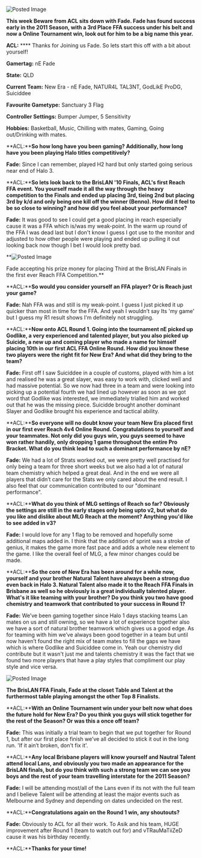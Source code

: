 ![Posted Image](http://www.aclpro.com.au/images/aclsticker.png)


**This week Beware from ACL sits down with Fade.  Fade has found success early in the 2011 Season, with a 3rd Place FFA success under his belt and now a Online Tournament win, look out for him to be a big name this year.**





**ACL:**
**** Thanks for Joining us Fade. So lets start this off with a bit about yourself!






**Gamertag:**
 nE Fade 



**State:**
 QLD



**Current Team:** New Era - nE Fade, NATUR4L TAL3NT, GodLikE ProDG, Suiciddee



**Favourite Gametype:**
 Sanctuary 3 Flag



**Controller Settings:**
 Bumper Jumper, 5 Sensitivity



**Hobbies:**
 Basketball, Music, Chilling with mates, Gaming, Going out/Drinking with mates.






**ACL:****So how long have you been gaming? Additionally, how long have you been playing Halo titles competitively?**






**Fade:**
 Since I can remember, played H2 hard but only started going serious near end of Halo 3.






**ACL:****So lets look back to the BrisLAN '10 Finals, ACL's first Reach FFA event. You yourself made it all the way through the heavy competition to the Finals and ended up placing 3rd, tieing 2nd but placing 3rd by k/d and only being one kill off the winner (Benno). How did it feel to be so close to winning? and how did you feel about your performance?**






**Fade:** It was good to see I could get a good placing in reach especially cause it was a FFA which is/was my weak-point. In the warm up round of the FFA I was dead last but I don't know I guess I got use to the monitor and adjusted to how other people were playing and ended up pulling it out looking back now though I bet I would look pretty bad.






**![Posted Image](http://www.aclpro.com.au/forums/uploads/1286492118/gallery_17_16837.jpg)


Fade accepting his prize money for placing Third at the BrisLAN Finals in the first ever Reach FFA Competition.**



**ACL:****So would you consider yourself an FFA player? Or is Reach just your game?**






**Fade:** Nah FFA was and still is my weak-point. I guess I just picked it up quicker than most in time for the FFA. And yeah I wouldn’t say Its 'my game' but I guess my R1 result shows I'm definitely not struggling.






**ACL:****Now onto ACL Round 1. Going into the tournament nE picked up Godlike, a very experienced and talented player, but you also picked up Suicide, a new up and coming player who made a name for himself placing 10th in our first ACL FFA Online Round. How did you know these two players were the right fit for New Era? And what did they bring to the team?**






**Fade:** First off I saw Suiciddee in a couple of customs, played with him a lot and realised he was a great slayer, was easy to work with, clicked well and had massive potential. So we now had three in a team and were looking into picking up a potential fourth we had lined up however as soon as we got word that Godlike was interested, we immediately trialled him and worked out that he was the missing piece. Suicidde brought another dominant Slayer and Godlike brought his experience and tactical ability.






**ACL:****So everyone will no doubt know your team New Era placed first in our first ever Reach 4v4 Online Round. Congratulations to yourself and your teammates. Not only did you guys win, you guys seemed to have won rather handily, only dropping 1 game throughout the entire Pro Bracket. What do you think lead to such a dominant performance by nE?**






**Fade:** We had a lot of Strats worked out, we were pretty well practised for only being a team for three short weeks but we also had a lot of natural team chemistry which helped a  great deal. And in the end we were all players that didn’t care for the Stats we only cared about the end result. I also feel that our communication contributed to our "dominant performance".


 



**ACL:****What do you think of MLG settings of Reach so far? Obviously the settings are still in the early stages only being upto v2, but what do you like and dislike about MLG Reach at the moment? Anything you'd like to see added in v3?**



**Fade:** I would love for any 1 flag to be removed and hopefully some additional maps added in. I think that the addition of sprint was a stroke of genius, it makes the game more fast pace and adds a whole new element to the game. I like the overall feel of MLG, a few minor changes could be made.






**ACL:****So the core of New Era has been around for a while now, yourself and your brother Natural Talent have always been a strong duo even back in Halo 3. Natural Talent also made it to the Reach FFA Finals in Brisbane as well so he obviously is a great individually talented player. What's it like teaming with your brother? Do you think you two have good chemistry and teamwork that contributed to your success in Round 1?**






**Fade:** We’ve been gaming together since Halo 1 days stacking teams Lan mates on us and still owning, so we have a lot of experience together also we have a sort of natural brother teamwork which gives us a good edge. As for teaming with him we’ve always been good together in a team but until now haven’t found the right mix of team mates to fill the gaps we have which is where Godlike and Suiciddee come in. Yeah our chemistry did contribute but it wasn't just me and talents chemistry it was the fact that we found two more players that have a play styles that compliment our play style and vice versa. 






![Posted Image](http://www.aclpro.com.au/forums/uploads/1286492078/gallery_17_113872.jpg)


**The BrisLAN FFA Finals, Fade at the closet Table and Talent at the furthermost table playing amongst the other Top 8 Finalists.**






**ACL:****With an Online Tournament win under your belt now what does the future hold for New Era? Do you think you guys will stick together for the rest of the Season? Or was this a once off team?**


 



**Fade:** This was initially a trial team to begin that we put together for Round 1, but after our first place finish we’ve all decided to stick it out in the long run. 'If it ain’t broken, don't fix it'.






**ACL:****Any local Brisbane players will know yourself and Nautral Talent attend local Lans, and obviously you two made an appearance for the BrisLAN finals, but do you think with such a strong team we can see you boys and the rest of your team travelling interstate for the 2011 Season?**



**Fade:** I will be attending most/all of the Lans even if its not with the full team and I believe Talent will be attending at least the major events such as Melbourne and Sydney and depending on dates undecided on the rest.






**ACL:****Congratulations again on the Round 1 win, any shoutouts?**



**Fade:** Obviously to ACL for all their work. To Asik and his team, HUGE improvement after Round 1 (team to watch out for) and vTRauMaTiiZeD cause it was his birthday recently.






**ACL:****Thanks for your time!**